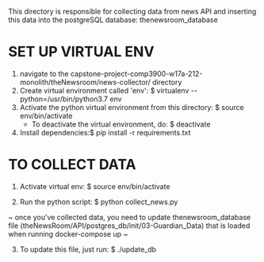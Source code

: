 This directory is responsible for collecting data from news API 
and inserting this data into the postgreSQL database: thenewsroom_database

# SET UP VIRTUAL ENV #

1. navigate to the capstone-project-comp3900-w17a-212-monolith/theNewsroom/news-collector/ directory
2. Create virtual environment called 'env': $ virtualenv --python=/usr/bin/python3.7 env
3. Activate the python virtual environment from this directory: $ source env/bin/activate
	- To deactivate the virtual environment, do: $ deactivate
4. Install dependencies:$ pip install -r requirements.txt

# TO COLLECT DATA #

1. Activate virtual env: $ source env/bin/activate

2. Run the python script: $ python collect_news.py

~ once you've collected data, you need to update thenewsroom_database file (theNewsRoom/API/postgres_db/init/03-Guardian_Data) that is loaded when running docker-compose up ~

3. To update this file, just run: $ ./update_db



